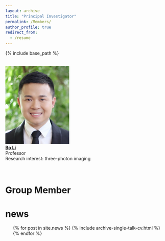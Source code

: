 ```yaml
---
layout: archive
title: "Principal Investigator"
permalink: /Members/
author_profile: true
redirect_from:
  - /resume
---
```


{% include base_path %}

<br/><img src='/images/IMG_4123.jpg' width='200'><br/>
[**Bo Li**](/_pages/Member-BoLi.md)<br/>
Professor<br/>
Research interest: three-photon imaging<br/>
<br/>
<br/>
# Group Member










news
======
  <ul>{% for post in site.news %}
    {% include archive-single-talk-cv.html %}
  {% endfor %}</ul>
